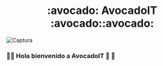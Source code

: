 <h1 align="center">  :avocado: AvocadoIT :avocado::avocado:                      
   <a>
     
   </a>
</h1>

![Captura](https://user-images.githubusercontent.com/64434461/105331045-9d785e00-5b98-11eb-9a3b-6da9ddb5949d.PNG)
### :avocado::avocado: Hola bienvenido a AvocadoIT :avocado: :avocado:






